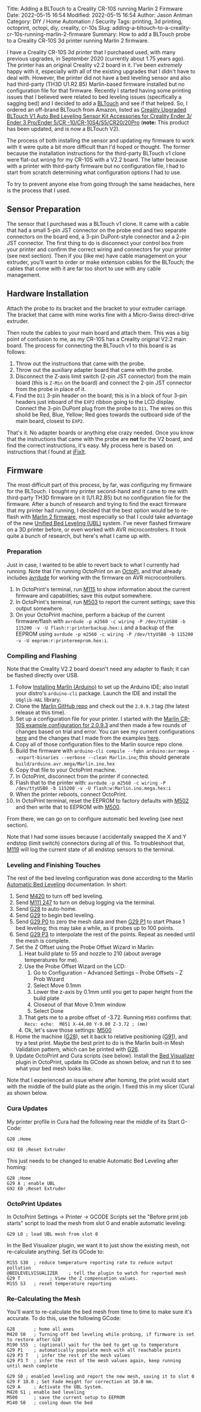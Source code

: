 Title: Adding a BLTouch to a Creality CR-10S running Marlin 2 Firmware
Date: 2022-05-15 16:54
Modified: 2022-05-15 16:54
Author: Jason Antman
Category: DIY / Home Automation / Security
Tags: printing, 3d printing, octoprint, octopi, diy, creality, cr-10s
Slug: adding-a-bltouch-to-a-creality-cr-10s-running-marlin-2-firmware
Summary: How to add a BLTouch probe to a Creality CR-10S 3d printer running Marlin 2 firmware.

I have a Creality CR-10S 3d printer that I purchased used, with many previous upgrades, in September 2020 (currently about 1.75 years ago). The printer has an original Creality v2.2 board in it. I've been *extremely* happy with it, especially with all of the existing upgrades that I didn't have to deal with. However, the printer did not have a bed leveling sensor and also had third-party (TH3D U1.R2.B5) Marlin-based firmware installed but no configuration file for that firmware. Recently I started having some printing issues that I believed were related to bed leveling issues (specifically a sagging bed) and I decided to add a [BLTouch](https://www.antclabs.com/bltouch) and see if that helped. So, I ordered an off-brand BLTouch from Amazon, listed as [Creality Upgraded BLTouch V1 Auto Bed Leveling Sensor Kit Accessories for Creality Ender 3/ Ender 3 Pro/Ender 5/CR -10/CR-10S4/S5/CR20/20Pro](https://smile.amazon.com/gp/product/B088KLFPNV/) (**note:** This product has been updated, and is now a BLTouch V2).

The process of both installing the sensor and updating my firmware to work with it were quite a bit more difficult than I'd hoped or thought. The former because the installation instructions for the third-party BLTouch v1 clone were flat-out wrong for my CR-10S with a V2.2 board. The latter because with a printer with third-party firmware but no configuration file, I had to start from scratch determining what configuration options I had to use.

To try to prevent anyone else from going through the same headaches, here is the process that I used.

## Sensor Preparation

The sensor that I purchased was a BLTouch v1 clone. It came with a cable that had a small 5-pin JST connector on the probe end and two separate connectors on the board end, a 3-pin DuPont-style connector and a 2-pin JST connector. The first thing to do is disconnect your control box from your printer and confirm the correct wiring and connectors for your printer (see next section). Then if you (like me) have cable management on your extruder, you'll want to order or make extension cables for the BLTouch; the cables that come with it are far too short to use with any cable management.

## Hardware Installation

Attach the probe to its bracket and the bracket to your extruder carriage. The bracket that came with mine works fine with a Micro-Swiss direct-drive extruder.

Then route the cables to your main board and attach them. This was a big point of confusion to me, as my CR-10S has a Creality original V2.2 main board. The process for connecting the BLTouch v1 to this board is as follows:

1. Throw out the instructions that came with the probe.
2. Throw out the auxiliary adapter board that came with the probe.
3. Disconnect the Z-axis limit switch (2-pin JST connector) from the main board (this is `Z-Min` on the board) and connect the 2-pin JST connector from the probe in place of it.
4. Find the `D11` 3-pin header on the board; this is in a block of four 3-pin headers just inboard of the `EXP2` ribbon going to the LCD display. Connect the 3-pin DuPont plug from the probe to `D11`. The wires on this shoild be Red, Blue, Yellow; Red goes towards the outboard side of the main board, closest to `EXP2`.

That's it. No adapter boards or anything else crazy needed. Once you know that the instructions that came with the probe are **not** for the V2 board, and find the correct instructions, it's easy. My process here is based on instructions that I found at [iFixIt](https://www.ifixit.com/Guide/CR-10S+BL+Touch+Install/128525).

## Firmware

The most difficult part of this process, by far, was configuring my firmware for the BLTouch. I bought my printer second-hand and it came to me with third-party TH3D firmware on it (U1.R2.B5) but no configuration file for the firmware. After a bunch of research and trying to find the exact firmware that my printer had running, I decided that the best option would be to re-flash with [Marlin 2 firmware](https://marlinfw.org/), most especially so that I could take advantage of the new [Unified Bed Leveling (UBL)](https://marlinfw.org/docs/features/unified_bed_leveling.html) system. I've never flashed firmware on a 3D printer before, or even worked with AVR microcontrollers. It took quite a bunch of research, but here's what I came up with.

### Preparation

Just in case, I wanted to be able to revert back to what I currently had running. Note that I'm running OctoPrint on an [OctoPi](https://github.com/guysoft/OctoPi), and that already includes [avrdude](https://www.nongnu.org/avrdude/) for working with the firmware on AVR microcontrollers.

1. In OctoPrint's terminal, run [M115](https://marlinfw.org/docs/gcode/M115.html) to show information about the current firmware and capabilities; save this output somewhere.
2. In OctoPrint's terminal, run [M503](https://marlinfw.org/docs/gcode/M503.html) to report the current settings; save this output somewhere.
3. On your OctoPrint machine, perform a backup of the current firmware/flash with ``avrdude -p m2560 -c wiring -P /dev/ttyUSB0 -b 115200 -v -U flash:r:printerbackup.hex:i`` and a backup of the EEPROM using ``avrdude -p m2560 -c wiring -P /dev/ttyUSB0 -b 115200 -v -U eeprom:r:printereeprom.hex:i``.

### Compiling and Flashing

Note that the Creality V2.2 board doesn't need any adapter to flash; it can be flashed directly over USB.

1. Follow [Installing Marlin (Arduino)](https://marlinfw.org/docs/basics/install_arduino.html) to set up the Arduino IDE; also install your distro's `arduino-cli` package. Launch the IDE and install the `U8glib-HAL` library.
2. Clone the [Marlin GitHub repo](https://github.com/MarlinFirmware/Marlin) and check out the `2.0.9.3` tag (the latest release at this time).
3. Set up a configuration file for your printer. I started with the [Marlin CR-10S example configuration for 2.0.9.3](https://github.com/MarlinFirmware/Configurations/tree/2.0.9.3/config/examples/Creality/CR-10S/CrealityV1) and then made a few rounds of changes based on trial and error. You can see my current configurations [here](https://github.com/jantman/3d-printed-things/tree/master/my-cr10s/marlin-configs) and the changes that I made from the examples [here](https://github.com/jantman/3d-printed-things/compare/f546693de8de80a013b9e9aaaf2cbdb52dbe1175..bea951bc1a23f3d135ab831b52a8c6f2d92a2efa).
4. Copy all of those configuration files to the Marlin source repo clone.
5. Build the firmware with `arduino-cli compile --fqbn arduino:avr:mega --export-binaries --verbose --clean Marlin.ino`; this should generate `build/arduino.avr.mega/Marlin.ino.hex`
6. Copy that file to your OctoPrint machine.
7. In OctoPrint, disconnect from the printer if connected.
8. Flash that to the printer with: `avrdude -p m2560 -c wiring -P /dev/ttyUSB0 -b 115200 -v -U flash:w:Marlin.ino.mega.hex:i`
9. When the printer reboots, connect OctoPrint.
10. In OctoPrint terminal, reset the EEPROM to factory defaults with [M502](https://marlinfw.org/docs/gcode/M502.html) and then write that to EEPROM with [M500](https://marlinfw.org/docs/gcode/M500.html).

From there, we can go on to configure automatic bed leveling (see next section).

Note that I had some issues because I accidentally swapped the X and Y endstop (limit switch) connectors during all of this. To troubleshoot that, [M119](https://marlinfw.org/docs/gcode/M119.html) will log the current state of all endstop sensors to the terminal.

### Leveling and Finishing Touches

The rest of the bed leveling configuration was done according to the Marlin [Automatic Bed Leveling](https://marlinfw.org/docs/features/auto_bed_leveling.html) documentation. In short:

1. Send [M420](https://marlinfw.org/docs/gcode/M420.html) to turn off bed leveling.
2. Send [M111 247](https://marlinfw.org/docs/gcode/M111.html) to turn on debug logging via the terminal.
3. Send [G28](https://marlinfw.org/docs/gcode/G028.html) to auto-home.
4. Send [G29](https://marlinfw.org/docs/gcode/G029.html) to begin bed leveling.
5. Send [G29 P0](https://marlinfw.org/docs/gcode/G029.html) to zero the mesh data and then [G29 P1](https://marlinfw.org/docs/gcode/G029.html) to start Phase 1 bed leveling; this may take a while, as it probes up to 100 points.
6. Send [G29 P3](https://marlinfw.org/docs/gcode/G029.html) to interpolate the rest of the points. Repeat as needed until the mesh is complete.
7. Set the Z Offset using the Probe Offset Wizard in Marlin:
    1. Heat build plate to 55 and nozzle to 210 (about average temperatures for me).
    2. Use the Probe Offset Wizard on the LCD:
        1. Go to Configuration – Advanced Settings – Probe Offsets – Z Prob Wizard
        2. Select Move 0.1mm
        3. Lower the z-axis by 0.1mm until you get to paper height from the build plate
        4. Closeout of that Move 0.1mm window
        5. Select Done
    3. That gets me to a probe offset of -3.72. Running `M503` confirms that: `Recv: echo:  M851 X-44.00 Y-9.00 Z-3.72 ; (mm)`
    4. Ok, let's save those settings: [M500](https://marlinfw.org/docs/gcode/M500.html)
8. Home the machine ([G28](https://marlinfw.org/docs/gcode/G028.html)), set it back to relative positioning ([G91](https://marlinfw.org/docs/gcode/G091.html)), and try a test print. Maybe the best print to do is the Marlin built-in Mesh Validation pattern, which can be printed with [G26](https://marlinfw.org/docs/gcode/G026.html).
9. Update OctoPrint and Cura scripts (see below). Install the [Bed Visualizer](https://plugins.octoprint.org/plugins/bedlevelvisualizer/) plugin in OctoPrint, update its GCode as shown below, and run it to see what your bed mesh looks like.

Note that I experienced an issue where after homing, the print would start with the middle of the build plate as the origin. I fixed this in my slicer (Cura) as shown below.

### Cura Updates

My printer profile in Cura had the following near the middle of its Start G-Code:

```gcode
G28 ;Home

G92 E0 ;Reset Extruder
```

This just needs to be changed to enable Automatic Bed Leveling after homing:

```gcode
G28 ;Home
G29 A ; enable UBL
G92 E0 ;Reset Extruder
```

### OctoPrint Updates

In OctoPrint Settings -> Printer -> GCODE Scripts set the "Before print job starts" script to load the mesh from slot 0 and enable automatic leveling:

```gcode
G29 L0 ; load UBL mesh from slot 0
```

In the Bed Visualizer plugin, we want it to just show the existing mesh, not re-calculate anything. Set its GCode to:

```gcode
M155 S30  ; reduce temperature reporting rate to reduce output pollution
@BEDLEVELVISUALIZER    ; tell the plugin to watch for reported mesh
G29 T           ; View the Z compensation values.
M155 S3   ; reset temperature reporting
```

### Re-Calculating the Mesh

You'll want to re-calculate the bed mesh from time to time to make sure it's accurate. To do this, use the following GCode:

```gcode
G28       ; home all axes
M420 S0   ; Turning off bed leveling while probing, if firmware is set to restore after G28
M190 S55  ; (optional) wait for the bed to get up to temperature
G29 P1    ; automatically populate mesh with all reachable points
G29 P3 T   ; infer the rest of the mesh values
G29 P3 T  ; infer the rest of the mesh values again, keep running until mesh complete

G29 S0 ; enabled leveling and report the new mesh, saving it to slot 0
G29 F 10.0 ; Set Fade Height for correction at 10.0 mm.
G29 A     ; Activate the UBL System.
M420 S1 ; enable bed leveling
M500      ; save the current setup to EEPROM
M140 S0   ; cooling down the bed
```
